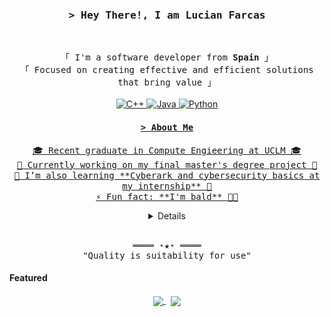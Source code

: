 
<!-- Title -->
<h3 align="center">
        <samp>&gt; Hey There!, I am Lucian Farcas
        </samp>
</h3>
<br>

<p align="center">
        <!-- Intro -->
        <samp>
                「 I'm a software developer from <b>Spain</b> 」
                <br>
                「 Focused on creating effective and efficient solutions that bring value </b> 」
                <br>
                <br>
        </samp>
        <!-- Technologies -->
        <!-- C++ -->
        <a href="https://github.com/Luxian-L?tab=repositories" target="_blank"><img alt="C++"
                        src="https://img.shields.io/badge/C++-00599C?logo=cplusplus&logoColor=white">
        </a>
        <!-- Java -->
        <a href="https://github.com/Luxian-L?tab=repositories" target="_blank"><img alt="Java"
                        src="https://img.shields.io/badge/Java-007396?logo=openjdk&logoColor=white">
        </a>
        <!-- Python -->
        <a href="https://github.com/Luxian-L?tab=repositories" target="_blank"><img alt="Python"
                        src="https://img.shields.io/badge/Python-3776AB?logo=python&logoColor=white">
</p>

<!-- Profile views -->  
<!-- <p align="center"> <img src="https://komarev.com/ghpvc/?username=luxian-l&label=Profile%20views&color=0e75b6&style=flat" alt="luxian-l" /> </p> -->

<!-- Trophies -->
<!-- <p align="left"> <a href="https://github.com/ryo-ma/github-profile-trophy"><img src="https://github-profile-trophy.vercel.app/?username=luxian-l" alt="luxian-l" /></a> </p> -->

<h4 align="center">
        <samp>&gt; About Me
        </samp>
</h3>
<p align = "center">
        <samp>
                🎓 Recent graduate in Compute Engieering at UCLM 🎓
                <br>
                🔭 Currently working on my final master's degree project 🔭
                <br>
                🌱 I’m also learning **Cyberark and cybersecurity basics at my internship** 🌱
                <br>
                ⚡ Fun fact: **I'm bald** 👨‍🦲
                <br>
        </samp>
</p>

<!-- Details Section -->
<details align="center">
    <summary> <samp>&#9776; More</samp></summary>
    <p align="center">
        <br>
        <!-- Activity Widget -->
        <img alt="Lucian's GitHub Stats"
                src="https://github-readme-stats.vercel.app/api?username=luxian-l&show_icons=true&theme=transparent" />
        <br>
      <h3 align="center">Languages and Tools:</h3>
<p align="center"> 
  <a href="https://www.blender.org/" target="_blank" rel="noreferrer"> 
    <img src="https://download.blender.org/branding/community/blender_community_badge_white.svg" alt="blender" width="30" height="30"/> 
  </a> 
  <a href="https://www.w3schools.com/cpp/" target="_blank" rel="noreferrer"> 
    <img src="https://raw.githubusercontent.com/devicons/devicon/master/icons/cplusplus/cplusplus-original.svg" alt="cplusplus" width="30" height="30"/> 
  </a> 
  <a href="https://www.docker.com/" target="_blank" rel="noreferrer"> 
    <img src="https://raw.githubusercontent.com/devicons/devicon/master/icons/docker/docker-original-wordmark.svg" alt="docker" width="30" height="30"/> 
  </a> 
  <a href="https://www.figma.com/" target="_blank" rel="noreferrer"> 
    <img src="https://www.vectorlogo.zone/logos/figma/figma-icon.svg" alt="figma" width="30" height="30"/> 
  </a> 
  <a href="https://git-scm.com/" target="_blank" rel="noreferrer"> 
    <img src="https://www.vectorlogo.zone/logos/git-scm/git-scm-icon.svg" alt="git" width="30" height="30"/> 
  </a> 
  <a href="https://www.java.com" target="_blank" rel="noreferrer"> 
    <img src="https://raw.githubusercontent.com/devicons/devicon/master/icons/java/java-original.svg" alt="java" width="30" height="30"/> 
  </a> 
  <a href="https://developer.mozilla.org/en-US/docs/Web/JavaScript" target="_blank" rel="noreferrer"> 
    <img src="https://raw.githubusercontent.com/devicons/devicon/master/icons/javascript/javascript-original.svg" alt="javascript" width="30" height="30"/> 
  </a> 
  <a href="https://kafka.apache.org/" target="_blank" rel="noreferrer"> 
      <img src="https://www.vectorlogo.zone/logos/apache_kafka/apache_kafka-icon.svg" alt="kafka" width="30" height="30"/> 
    </a> 
  <a href="https://www.linux.org/" target="_blank" rel="noreferrer"> 
    <img src="https://raw.githubusercontent.com/devicons/devicon/master/icons/linux/linux-original.svg" alt="linux" width="30" height="30"/> 
  </a>
  <a href="https://www.mongodb.com/" target="_blank" rel="noreferrer">
    <img src="https://raw.githubusercontent.com/devicons/devicon/master/icons/mongodb/mongodb-original-wordmark.svg" alt="mongodb" width="30" height="30"/> 
  </a> 
  <a href="https://www.mysql.com/" target="_blank" rel="noreferrer"> 
    <img src="https://raw.githubusercontent.com/devicons/devicon/master/icons/mysql/mysql-original-wordmark.svg" alt="mysql" width="30" height="30"/>
  </a> 
  <a href="https://nodejs.org" target="_blank" rel="noreferrer"> 
    <img src="https://raw.githubusercontent.com/devicons/devicon/master/icons/nodejs/nodejs-original-wordmark.svg" alt="nodejs" width="30" height="30"/> 
  </a> 
  <a href="https://www.python.org" target="_blank" rel="noreferrer"> 
    <img src="https://raw.githubusercontent.com/devicons/devicon/master/icons/python/python-original.svg" alt="python" width="30" height="30"/> 
  </a> 
  <a href="https://www.rabbitmq.com" target="_blank" rel="noreferrer"> 
    <img src="https://www.vectorlogo.zone/logos/rabbitmq/rabbitmq-icon.svg" alt="rabbitMQ" width="30" height="30"/> 
  </a> 
  <a href="https://reactjs.org/" target="_blank" rel="noreferrer"> 
    <img src="https://raw.githubusercontent.com/devicons/devicon/master/icons/react/react-original-wordmark.svg" alt="react" width="30" height="30"/> 
  </a> 
  <a href="https://reactnative.dev/" target="_blank" rel="noreferrer"> 
    <img src="https://reactnative.dev/img/header_logo.svg" alt="reactnative" width="30" height="30"/> 
  </a> 
  <a href="https://spring.io/" target="_blank" rel="noreferrer"> 
    <img src="https://www.vectorlogo.zone/logos/springio/springio-icon.svg" alt="spring" width="30" height="30"/> 
  </a> 
  <a href="https://tailwindcss.com/" target="_blank" rel="noreferrer"> 
    <img src="https://www.vectorlogo.zone/logos/tailwindcss/tailwindcss-icon.svg" alt="tailwind" width="30" height="30"/> 
  </a> 
</p>
        <br>
        <!-- Social Links -->
        <p>Find me on</p>
        <!-- Linkedin -->
        <a href="https://linkedin.com/in/lucian-farcas" target="_blank"><img alt="Linkedin"
                src="https://img.shields.io/badge/-Linkedin-0A66C2?style=flat-square&logo=Linkedin&logoColor=white">
        </a>
    </p>
</details>
<br>

<!-- Footer -->
<samp>
    <p align="center">
        ════ ⋆★⋆ ════
        <br>
        "Quality is suitability for use"
    </p>
</samp>


<!-- Other stats -->
<!--
<p><img align="left" src="https://github-readme-stats.vercel.app/api/top-langs?username=luxian-l&show_icons=true&locale=en&layout=compact" alt="luxian-l" /></p>

<p>&nbsp;<img align="center" src="https://github-readme-stats.vercel.app/api?username=luxian-l&show_icons=true&locale=en" alt="luxian-l" /></p>

<p><img align="center" src="https://github-readme-streak-stats.herokuapp.com/?user=luxian-l&" alt="luxian-l" /></p>
-->

<!-- Featured Repositories -->
#### Featured
<p align="center">
<a href="https://github.com/Luxian-L/ISR_code">
<img width='49%' align="center"src="https://github-readme-stats.vercel.app/api/pin/?username=luxian-l&repo=ISR_code&theme=transparent" />
</a>
<span>&nbsp;</span>
<a href="https://github.com/Luxian-L/ISR_doc">
<img width='49%' align="center"src="https://github-readme-stats.vercel.app/api/pin/?username=luxian-l&repo=ISR_doc&theme=transparent" />
</a>
</p>
